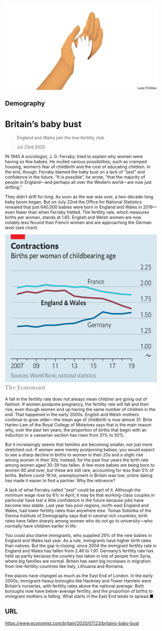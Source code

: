 ![](./images/20200725_BRD001.jpg)

## Demography

# Britain’s baby bust

> England and Wales join the low-fertility club

> Jul 23rd 2020

IN 1945 A sociologist, J. G. Ferraby, tried to explain why women were having so few babies. He mulled various possibilities, such as cramped housing, women’s fear of childbirth and the cost of educating children. In the end, though, Ferraby blamed the baby bust on a lack of “zest” and confidence in the future. “It is possible”, he wrote, “that the majority of people in England—and perhaps all over the Western world—are now just drifting.”

They didn’t drift for long. As soon as the war was over, a two-decade-long baby boom began. But on July 22nd the Office for National Statistics revealed that just 640,000 babies were born in England and Wales in 2019—even fewer than when Ferraby fretted. The fertility rate, which measures births per woman, stands at 1.65. English and Welsh women are now notably less fecund than French women and are approaching the German level (see chart).

![](./images/20200725_BRC580.png)

A fall in the fertility rate does not always mean children are going out of fashion. If women postpone pregnancy, the fertility rate will fall and then rise, even though women end up having the same number of children in the end. That happened in the early 2000s. English and Welsh mothers continue to grow older—the mean age of childbirth is now almost 31. Birte Harlev-Lam of the Royal College of Midwives says that is the main reason why, over the past ten years, the proportion of births that begin with an induction or a caesarian section has risen from 31% to 50%.

But it increasingly seems that families are becoming smaller, not just more stretched-out. If women were merely postponing babies, you would expect to see a sharp decline in births to women in their 20s and a slight rise among women in their 30s. Instead, for the past four years the birth rate among women aged 30-39 has fallen. A few more babies are being born to women 40 and over, but these are still rare, accounting for less than 5% of births. Before covid-19 hit, unemployment in Britain was low; online dating has made it easier to find a partner. Why the reticence?

A lack of what Ferraby called “zest” could be part of it. Although the minimum wage rose by 6% in April, it may be that working-class couples in particular have lost a little confidence in the future because jobs have become less stable. Last year two poor regions, north-east England and Wales, had lower fertility rates than anywhere else. Tomas Sobotka of the Vienna Institute of Demography says that in several rich countries, birth rates have fallen sharply among women who do not go to university—who normally have children earlier in life.

You could also blame immigrants, who supplied 29% of the new babies in England and Wales last year. As a rule, immigrants have higher birth rates than natives. But the gap is closing: since 2004 the immigrant fertility rate in England and Wales has fallen from 2.46 to 1.97. Germany’s fertility rate has held up partly because the country has taken in lots of people from Syria, where big families are normal. Britain has seen big increases in migration from low-fertility countries like Italy, Lithuania and Romania.

Few places have changed as much as the East End of London. In the early 2000s, immigrant-heavy boroughs like Hackney and Tower Hamlets were Britain’s nurseries, with fertility rates above the national average. Both boroughs now have below-average fertility, and the proportion of births to immigrant mothers is falling. What starts in the East End tends to spread.■

## URL

https://www.economist.com/britain/2020/07/23/britains-baby-bust

